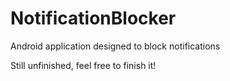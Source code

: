 # NotificationBlocker
Android application designed to block notifications

Still unfinished, feel free to finish it!
